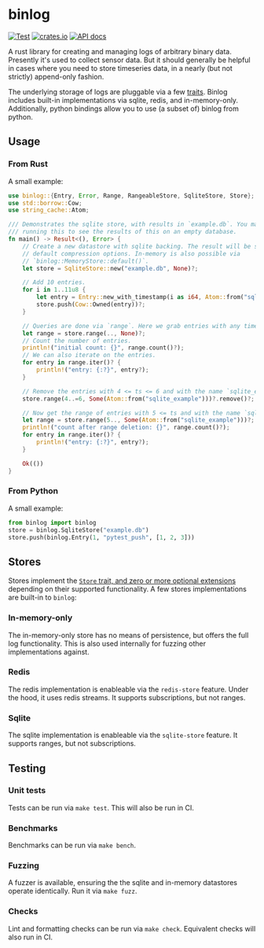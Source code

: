 # binlog

[![Test](https://github.com/ysimonson/binlog/actions/workflows/test.yml/badge.svg)](https://github.com/ysimonson/binlog/actions/workflows/test.yml)
[![crates.io](https://img.shields.io/crates/v/binlog.svg)](https://crates.io/crates/binlog)
[![API docs](https://docs.rs/binlog/badge.svg)](https://docs.rs/binlog)

A rust library for creating and managing logs of arbitrary binary data. Presently it's used to collect sensor data. But it should generally be helpful in cases where you need to store timeseries data, in a nearly (but not strictly) append-only fashion.

The underlying storage of logs are pluggable via a few [traits](https://github.com/ysimonson/binlog/blob/main/src/stores/traits.rs). Binlog includes built-in implementations via sqlite, redis, and in-memory-only. Additionally, python bindings allow you to use (a subset of) binlog from python.

## Usage

### From Rust

A small example:

```rust
use binlog::{Entry, Error, Range, RangeableStore, SqliteStore, Store};
use std::borrow::Cow;
use string_cache::Atom;

/// Demonstrates the sqlite store, with results in `example.db`. You may want to delete that before
/// running this to see the results of this on an empty database.
fn main() -> Result<(), Error> {
    // Create a new datastore with sqlite backing. The result will be stored in example.db, with
    // default compression options. In-memory is also possible via
    // `binlog::MemoryStore::default()`.
    let store = SqliteStore::new("example.db", None)?;

    // Add 10 entries.
    for i in 1..11u8 {
        let entry = Entry::new_with_timestamp(i as i64, Atom::from("sqlite_example"), vec![i]);
        store.push(Cow::Owned(entry))?;
    }

    // Queries are done via `range`. Here we grab entries with any timestamp and any name.
    let range = store.range(.., None)?;
    // Count the number of entries.
    println!("initial count: {}", range.count()?);
    // We can also iterate on the entries.
    for entry in range.iter()? {
        println!("entry: {:?}", entry?);
    }

    // Remove the entries with 4 <= ts <= 6 and with the name `sqlite_example`.
    store.range(4..=6, Some(Atom::from("sqlite_example")))?.remove()?;

    // Now get the range of entries with 5 <= ts and with the name `sqlite_example`.
    let range = store.range(5.., Some(Atom::from("sqlite_example")))?;
    println!("count after range deletion: {}", range.count()?);
    for entry in range.iter()? {
        println!("entry: {:?}", entry?);
    }

    Ok(())
}
```

### From Python

A small example:

```python
from binlog import binlog
store = binlog.SqliteStore("example.db")
store.push(binlog.Entry(1, "pytest_push", [1, 2, 3]))
```

## Stores

Stores implement the [`Store` trait, and zero or more optional extensions](https://github.com/ysimonson/binlog/blob/main/src/stores/traits.rs) depending on their supported functionality. A few stores implementations are built-in to `binlog`:

### In-memory-only

The in-memory-only store has no means of persistence, but offers the full log functionality. This is also used internally for fuzzing other implementations against.

### Redis

The redis implementation is enableable via the `redis-store` feature. Under the hood, it uses redis streams. It supports subscriptions, but not ranges.

### Sqlite

The sqlite implementation is enableable via the `sqlite-store` feature. It supports ranges, but not subscriptions.

## Testing

### Unit tests

Tests can be run via `make test`. This will also be run in CI.

### Benchmarks

Benchmarks can be run via `make bench`.

### Fuzzing

A fuzzer is available, ensuring the the sqlite and in-memory datastores operate identically. Run it via `make fuzz`.

### Checks

Lint and formatting checks can be run via `make check`. Equivalent checks will also run in CI.
